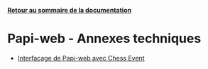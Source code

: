 **[Retour au sommaire de la documentation](../README.md)**

# Papi-web - Annexes techniques

- [Interfaçage de Papi-web avec Chess Event](81-chessevent.md)
